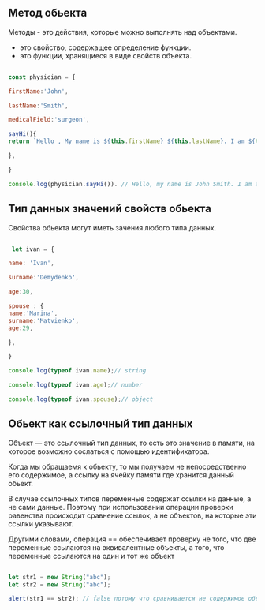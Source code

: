 ## Метод обьекта

</hr>

Методы - это действия, которые можно выполнять над объектами. 
 - это свойство, содержащее определение функции. 
 - это функции, хранящиеся в виде свойств объекта.
 
```js

const physician = {

firstName:'John',

lastName:'Smith',

medicalField:'surgeon',

sayHi(){
return `Hello , My name is ${this.firstName} ${this.lastName}. I am ${this.medicalField}`

},

}

console.log(physician.sayHi()). // Hello, my name is John Smith. I am a surgeon

```


## Тип данных значений свойств обьекта

</hr>

Свойства обьекта могут иметь зачения любого типа данных.

```js

 let ivan = {

name: 'Ivan',

surname:'Demydenko',

age:30,

spouse : {
name:'Marina',
surname:'Matvienko',
age:29,

},

}

console.log(typeof ivan.name);// string

console.log(typeof ivan.age);// number

console.log(typeof ivan.spouse);// object

```
## Обьект как ссылочный тип данных

Объект — это ссылочный тип данных, то есть это значение в памяти, на которое возможно сослаться с помощью идентификатора.

Когда мы обращаемя к обьекту, то мы получаем не непосредственно его содержимое, а ссылку на ячейку памяти где хранится данный обьект.

В случае ссылочных типов переменные содержат ссылки на данные, а не сами данные. 
Поэтому при использовании операции проверки равенства происходит сравнение ссылок, а не объектов, на которые эти ссылки указывают. 

Другими словами, операция == обеспечивает проверку не того, что две переменные ссылаются на эквивалентные объекты, а того, что переменные ссылаются на один и тот же объект
```js

let str1 = new String("abc");
let str2 = new String("abc");

alert(str1 == str2); // false потому что сравнивается не содержимое обьектов,а ссылка на ячейку памяти,где они находятся,а они разные.

```


